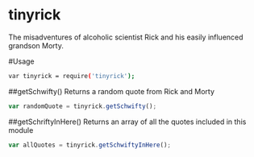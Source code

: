# tinyrick
The misadventures of alcoholic scientist Rick and his easily influenced grandson Morty.

#Usage

```bash
var tinyrick = require('tinyrick');
```

##getSchwifty()
Returns a random quote from Rick and Morty

```javascript
var randomQuote = tinyrick.getSchwifty();
```

##getSchriftyInHere()
Returns an array of all the quotes included in this module

```javascript
var allQuotes = tinyrick.getSchwiftyInHere();
```
